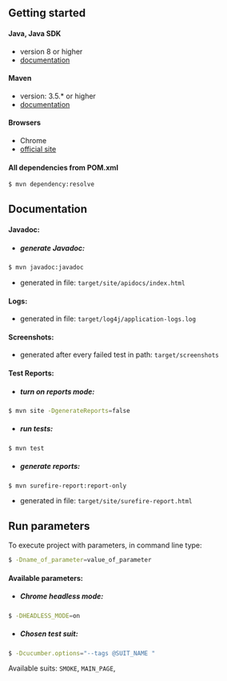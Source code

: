 
## Getting started  
  

#### Java, Java SDK  
* version 8 or higher  
* [documentation](https://docs.oracle.com/javase/8/docs/)  
  
#### Maven  
* version: 3.5.*  or higher
* [documentation](http://maven.apache.org/guides/)  
  
#### Browsers   
* Chrome  
* [official site](https://www.google.com/intl/pl_pl/chrome/)   
  
#### All dependencies from POM.xml  
```sh  
$ mvn dependency:resolve  
```  
  
## Documentation  
#### Javadoc:
* ##### generate Javadoc:
```sh  
$ mvn javadoc:javadoc  
```  
* generated in file: 
```target/site/apidocs/index.html```
#### Logs:
* generated in file: 
```target/log4j/application-logs.log```

#### Screenshots:
* generated after every failed test in path: 
```target/screenshots```
  
#### Test Reports:  
* ##### turn on reports mode:
```sh  
$ mvn site -DgenerateReports=false  
```  
* ##### run tests: 
```sh  
$ mvn test 
```  
* ##### generate reports:
```sh  
$ mvn surefire-report:report-only 
```  
* generated in file: 
```target/site/surefire-report.html```

## Run parameters  
To execute project with parameters, in command line type:   
```sh  
$ -Dname_of_parameter=value_of_parameter  
```  
#### Available parameters:
* ##### Chrome headless mode:
```sh  
$ -DHEADLESS_MODE=on
```  
* ##### Chosen test suit:
```sh  
$ -Dcucumber.options="--tags @SUIT_NAME "
```  
Available suits: ```SMOKE```, ```MAIN_PAGE```,